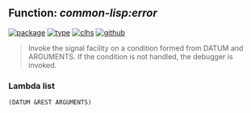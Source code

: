 ## Function: ***common-lisp:error***
[![package](https://img.shields.io/badge/Package-COMMON--LISP-5f9ea0.svg?style=social&colorA=999999)](../) [![type](https://img.shields.io/badge/Type-Function-5f9ea0.svg?style=social&colorA=999999)](../#function) [![clhs](https://img.shields.io/badge/CLHS-ERROR-5f9ea0.svg?style=social&colorA=999999)](http://www.lispworks.com/documentation/HyperSpec/Body/a_error.htm) [![github](https://img.shields.io/badge/GitHub-View_the_source-5f9ea0.svg?style=social&colorA=999999&logo=github)](https://github.com/sbcl/sbcl/blob/master/src/code/cold-error.lisp/) 

> Invoke the signal facility on a condition formed from DATUM and ARGUMENTS.
> If the condition is not handled, the debugger is invoked.

### Lambda list
```
(DATUM &REST ARGUMENTS)
```
